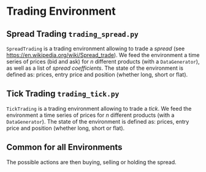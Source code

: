 # Trading Environment

## Spread Trading `trading_spread.py`

`SpreadTrading` is a trading environment allowing to trade a *spread* (see https://en.wikipedia.org/wiki/Spread_trade). We feed the environment a time series of prices (bid and ask) for *n* different products (with a `DataGenerator`), as well as a list of *spread coefficients*. The state of the environment is defined as: prices, entry price and position (whether long, short or flat).

## Tick Trading `trading_tick.py`
`TickTrading` is a trading environment allowing to trade a *tick*. We feed the environment a time series of prices for *n* different products (with a `DataGenerator`). The state of the environment is defined as: prices, entry price and position (whether long, short or flat).

## Common for all Environments
The possible actions are then buying, selling or holding the spread.